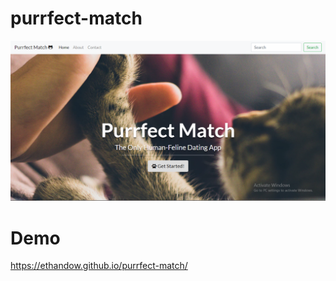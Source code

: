 # purrfect-match
![purrfect-match](https://github.com/EthanDow/purrfect-match/blob/master/Capture.PNG)
# Demo
https://ethandow.github.io/purrfect-match/
